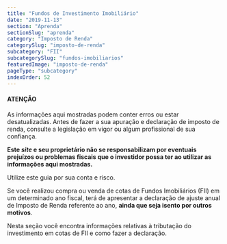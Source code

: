 ```yaml
---
title: "Fundos de Investimento Imobiliário"
date: "2019-11-13"
section: "Aprenda"
sectionSlug: "aprenda"
category: "Imposto de Renda"
categorySlug: "imposto-de-renda"
subcategory: "FII"
subcategorySlug: "fundos-imobiliarios"
featuredImage: "imposto-de-renda"
pageType: "subcategory"
indexOrder: 52
---
```


<div class="dashedBox">

<h4>ATENÇÃO</h4>

As informações aqui mostradas podem conter erros ou estar desatualizadas. Antes de fazer a sua apuração e declaração de imposto de renda, consulte a legislação em vigor ou algum profissional de sua confiança.

**Este *site* e seu proprietário não se responsabilizam por eventuais prejuízos ou problemas fiscais que o investidor possa ter ao utilizar as informações aqui mostradas.**

Utilize este guia por sua conta e risco.


</div>

Se você realizou compra ou venda de cotas de Fundos Imobiliários (FII) em um determinado ano fiscal, terá de apresentar a declaração de ajuste anual de Imposto de Renda referente ao ano, **ainda que seja isento por outros motivos**.

Nesta seção você encontra informações relativas à tributação do investimento em cotas de FII e como fazer a declaração.

